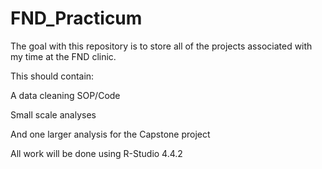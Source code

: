 # FND_Practicum
The goal with this repository is to store all of the projects associated with my time at the FND clinic. 

This should contain:

A data cleaning SOP/Code

Small scale analyses 

And one larger analysis for the Capstone project

All work will be done using R-Studio 4.4.2
